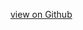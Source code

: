 <!--
# About the Program
-->

[view on Github](https://github.com/megantosh/fairness_measures/tree/master/src)

<!--
# How to Install

# How to run

# License
-->